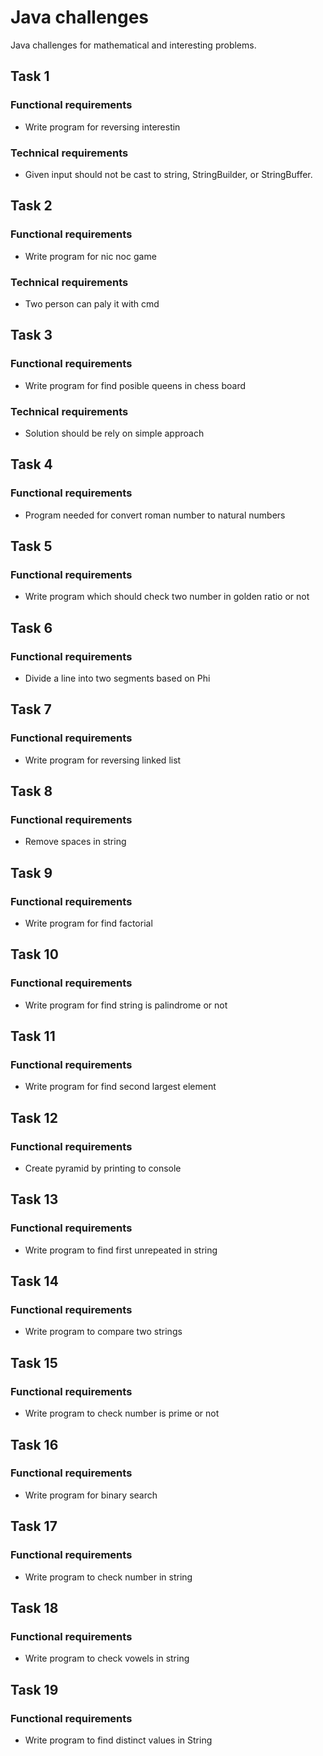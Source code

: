 # Java challenges
Java challenges for mathematical and interesting problems.

## Task 1
### Functional requirements
- Write program for reversing interestin
### Technical requirements
- Given input should not be cast to string, StringBuilder, or StringBuffer.

## Task 2
### Functional requirements
- Write program for nic noc game
### Technical requirements
- Two person can paly it with cmd

## Task 3
### Functional requirements
- Write program for find posible queens in chess board
### Technical requirements
- Solution should be rely on simple approach

## Task 4
### Functional requirements
- Program needed for convert roman number to natural numbers

## Task 5
### Functional requirements
- Write program which should check two number in golden ratio or not

## Task 6
### Functional requirements
- Divide a line into two segments based on Phi

## Task 7
### Functional requirements
- Write program for reversing linked list

## Task 8
### Functional requirements
- Remove spaces in string

## Task 9
### Functional requirements
- Write program for find factorial

## Task 10
### Functional requirements
- Write program for find string is palindrome or not

## Task 11
### Functional requirements
- Write program for find second largest element

## Task 12
### Functional requirements
- Create pyramid by printing to console

## Task 13
### Functional requirements
- Write program to find first unrepeated in string

## Task 14
### Functional requirements
- Write program to compare two strings

## Task 15
### Functional requirements
- Write program to check number is prime or not

## Task 16
### Functional requirements
- Write program for binary search

## Task 17
### Functional requirements
- Write program to check number in string

## Task 18
### Functional requirements
- Write program to check vowels in string

## Task 19
### Functional requirements
- Write program to find distinct values in String